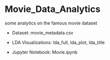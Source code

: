 # Movie_Data_Analytics
some analytics on the famous movie dataset

- Dataset:
movie_metadata.csv

- LDA Visualizations:
lda_full, lda_plot, lda_title

- Jupyter Notebook:
Movie.ipynb
